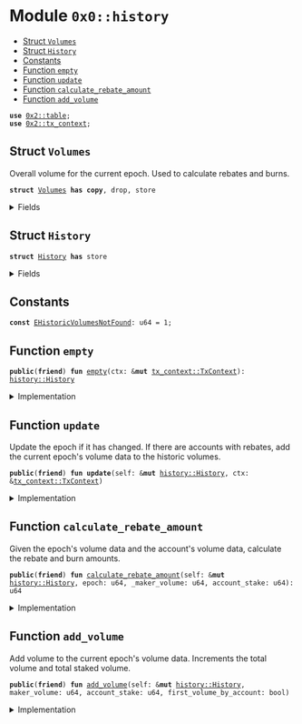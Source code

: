 
<a name="0x0_history"></a>

# Module `0x0::history`



-  [Struct `Volumes`](#0x0_history_Volumes)
-  [Struct `History`](#0x0_history_History)
-  [Constants](#@Constants_0)
-  [Function `empty`](#0x0_history_empty)
-  [Function `update`](#0x0_history_update)
-  [Function `calculate_rebate_amount`](#0x0_history_calculate_rebate_amount)
-  [Function `add_volume`](#0x0_history_add_volume)


<pre><code><b>use</b> <a href="dependencies/sui-framework/table.md#0x2_table">0x2::table</a>;
<b>use</b> <a href="dependencies/sui-framework/tx_context.md#0x2_tx_context">0x2::tx_context</a>;
</code></pre>



<a name="0x0_history_Volumes"></a>

## Struct `Volumes`

Overall volume for the current epoch. Used to calculate rebates and burns.


<pre><code><b>struct</b> <a href="history.md#0x0_history_Volumes">Volumes</a> <b>has</b> <b>copy</b>, drop, store
</code></pre>



<details>
<summary>Fields</summary>


<dl>
<dt>
<code>total_volume: u64</code>
</dt>
<dd>

</dd>
<dt>
<code>total_staked_volume: u64</code>
</dt>
<dd>

</dd>
<dt>
<code>total_fees_collected: u64</code>
</dt>
<dd>

</dd>
<dt>
<code>stake_required: u64</code>
</dt>
<dd>

</dd>
<dt>
<code>accounts_with_rebates: u64</code>
</dt>
<dd>

</dd>
</dl>


</details>

<a name="0x0_history_History"></a>

## Struct `History`



<pre><code><b>struct</b> <a href="history.md#0x0_history_History">History</a> <b>has</b> store
</code></pre>



<details>
<summary>Fields</summary>


<dl>
<dt>
<code>epoch: u64</code>
</dt>
<dd>

</dd>
<dt>
<code>volumes: <a href="history.md#0x0_history_Volumes">history::Volumes</a></code>
</dt>
<dd>

</dd>
<dt>
<code>historic_volumes: <a href="dependencies/sui-framework/table.md#0x2_table_Table">table::Table</a>&lt;u64, <a href="history.md#0x0_history_Volumes">history::Volumes</a>&gt;</code>
</dt>
<dd>

</dd>
<dt>
<code>balance_to_burn: u64</code>
</dt>
<dd>

</dd>
</dl>


</details>

<a name="@Constants_0"></a>

## Constants


<a name="0x0_history_EHistoricVolumesNotFound"></a>



<pre><code><b>const</b> <a href="history.md#0x0_history_EHistoricVolumesNotFound">EHistoricVolumesNotFound</a>: u64 = 1;
</code></pre>



<a name="0x0_history_empty"></a>

## Function `empty`



<pre><code><b>public</b>(<b>friend</b>) <b>fun</b> <a href="history.md#0x0_history_empty">empty</a>(ctx: &<b>mut</b> <a href="dependencies/sui-framework/tx_context.md#0x2_tx_context_TxContext">tx_context::TxContext</a>): <a href="history.md#0x0_history_History">history::History</a>
</code></pre>



<details>
<summary>Implementation</summary>


<pre><code><b>public</b>(package) <b>fun</b> <a href="history.md#0x0_history_empty">empty</a>(
    ctx: &<b>mut</b> TxContext,
): <a href="history.md#0x0_history_History">History</a> {
    <b>let</b> volumes = <a href="history.md#0x0_history_Volumes">Volumes</a> {
        total_volume: 0,
        total_staked_volume: 0,
        total_fees_collected: 0,
        stake_required: 0,
        accounts_with_rebates: 0,
    };
    <a href="history.md#0x0_history_History">History</a> {
        epoch: ctx.epoch(),
        volumes,
        historic_volumes: <a href="dependencies/sui-framework/table.md#0x2_table_new">table::new</a>(ctx),
        balance_to_burn: 0,
    }
}
</code></pre>



</details>

<a name="0x0_history_update"></a>

## Function `update`

Update the epoch if it has changed.
If there are accounts with rebates, add the current epoch's volume data to the historic volumes.


<pre><code><b>public</b>(<b>friend</b>) <b>fun</b> <b>update</b>(self: &<b>mut</b> <a href="history.md#0x0_history_History">history::History</a>, ctx: &<a href="dependencies/sui-framework/tx_context.md#0x2_tx_context_TxContext">tx_context::TxContext</a>)
</code></pre>



<details>
<summary>Implementation</summary>


<pre><code><b>public</b>(package) <b>fun</b> <b>update</b>(
    self: &<b>mut</b> <a href="history.md#0x0_history_History">History</a>,
    ctx: &TxContext,
) {
    <b>let</b> epoch = ctx.epoch();
    <b>if</b> (self.epoch == epoch) <b>return</b>;
    <b>if</b> (self.volumes.accounts_with_rebates &gt; 0) {
        self.historic_volumes.add(self.epoch, self.volumes);
    };
    self.epoch = epoch;
}
</code></pre>



</details>

<a name="0x0_history_calculate_rebate_amount"></a>

## Function `calculate_rebate_amount`

Given the epoch's volume data and the account's volume data,
calculate the rebate and burn amounts.


<pre><code><b>public</b>(<b>friend</b>) <b>fun</b> <a href="history.md#0x0_history_calculate_rebate_amount">calculate_rebate_amount</a>(self: &<b>mut</b> <a href="history.md#0x0_history_History">history::History</a>, epoch: u64, _maker_volume: u64, account_stake: u64): u64
</code></pre>



<details>
<summary>Implementation</summary>


<pre><code><b>public</b>(package) <b>fun</b> <a href="history.md#0x0_history_calculate_rebate_amount">calculate_rebate_amount</a>(
    self: &<b>mut</b> <a href="history.md#0x0_history_History">History</a>,
    epoch: u64,
    _maker_volume: u64,
    account_stake: u64,
): u64 {
    <b>assert</b>!(self.historic_volumes.contains(epoch), <a href="history.md#0x0_history_EHistoricVolumesNotFound">EHistoricVolumesNotFound</a>);
    <b>let</b> volumes = &<b>mut</b> self.historic_volumes[epoch];
    <b>if</b> (volumes.stake_required &gt; account_stake) <b>return</b> 0;

    // TODO: calculate and add <b>to</b> burn <a href="dependencies/sui-framework/balance.md#0x2_balance">balance</a>

    volumes.accounts_with_rebates = volumes.accounts_with_rebates - 1;
    <b>if</b> (volumes.accounts_with_rebates == 0) {
        self.historic_volumes.remove(epoch);
    };

    0
}
</code></pre>



</details>

<a name="0x0_history_add_volume"></a>

## Function `add_volume`

Add volume to the current epoch's volume data.
Increments the total volume and total staked volume.


<pre><code><b>public</b>(<b>friend</b>) <b>fun</b> <a href="history.md#0x0_history_add_volume">add_volume</a>(self: &<b>mut</b> <a href="history.md#0x0_history_History">history::History</a>, maker_volume: u64, account_stake: u64, first_volume_by_account: bool)
</code></pre>



<details>
<summary>Implementation</summary>


<pre><code><b>public</b>(package) <b>fun</b> <a href="history.md#0x0_history_add_volume">add_volume</a>(
    self: &<b>mut</b> <a href="history.md#0x0_history_History">History</a>,
    maker_volume: u64,
    account_stake: u64,
    first_volume_by_account: bool,
) {
    <b>if</b> (maker_volume == 0) <b>return</b>;

    self.volumes.total_volume = self.volumes.total_volume + maker_volume;
    <b>if</b> (account_stake &gt; self.volumes.stake_required) {
        self.volumes.total_staked_volume = self.volumes.total_staked_volume + maker_volume;
        <b>if</b> (first_volume_by_account) {
            self.volumes.accounts_with_rebates = self.volumes.accounts_with_rebates + 1;
        }
    };
}
</code></pre>



</details>
